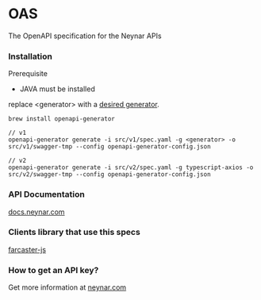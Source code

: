 # OAS

The OpenAPI specification for the Neynar APIs

### Installation
Prerequisite
- JAVA must be installed

replace \<generator\> with a [desired generator](https://openapi-generator.tech/docs/generators).

```
brew install openapi-generator

// v1
openapi-generator generate -i src/v1/spec.yaml -g <generator> -o src/v1/swagger-tmp --config openapi-generator-config.json
```

```
// v2
openapi-generator generate -i src/v2/spec.yaml -g typescript-axios -o src/v2/swagger-tmp --config openapi-generator-config.json
```

### API Documentation
[docs.neynar.com](https://docs.neynar.com/)

### Clients library that use this specs
[farcaster-js](https://github.com/standard-crypto/farcaster-js/)

### How to get an API key?
Get more information at [neynar.com](https://neynar.com/)

